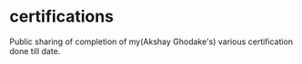 # certifications
Public sharing of completion of my(Akshay Ghodake's) various certification done till date.
